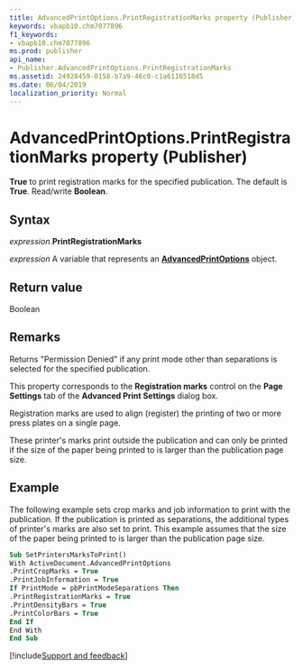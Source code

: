 ```yaml
---
title: AdvancedPrintOptions.PrintRegistrationMarks property (Publisher)
keywords: vbapb10.chm7077896
f1_keywords:
- vbapb10.chm7077896
ms.prod: publisher
api_name:
- Publisher.AdvancedPrintOptions.PrintRegistrationMarks
ms.assetid: 24928459-0158-b7a9-46c0-c1a6116518d5
ms.date: 06/04/2019
localization_priority: Normal
---
```



# AdvancedPrintOptions.PrintRegistrationMarks property (Publisher)

**True** to print registration marks for the specified publication. The default is **True**. Read/write **Boolean**.


## Syntax

_expression_.**PrintRegistrationMarks**

_expression_ A variable that represents an **[AdvancedPrintOptions](Publisher.AdvancedPrintOptions.md)** object.


## Return value

Boolean


## Remarks

Returns "Permission Denied" if any print mode other than separations is selected for the specified publication.

This property corresponds to the **Registration marks** control on the **Page Settings** tab of the **Advanced Print Settings** dialog box.

Registration marks are used to align (register) the printing of two or more press plates on a single page.

These printer's marks print outside the publication and can only be printed if the size of the paper being printed to is larger than the publication page size.


## Example

The following example sets crop marks and job information to print with the publication. If the publication is printed as separations, the additional types of printer's marks are also set to print. This example assumes that the size of the paper being printed to is larger than the publication page size.

```vb
Sub SetPrintersMarksToPrint() 
With ActiveDocument.AdvancedPrintOptions 
.PrintCropMarks = True 
.PrintJobInformation = True 
If PrintMode = pbPrintModeSeparations Then 
.PrintRegistrationMarks = True 
.PrintDensityBars = True 
.PrintColorBars = True 
End If 
End With 
End Sub
```




[!include[Support and feedback](~/includes/feedback-boilerplate.md)]